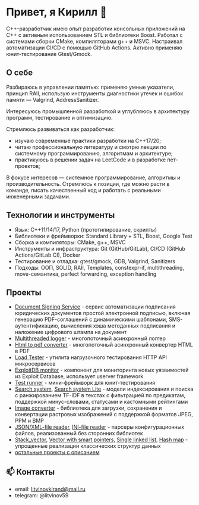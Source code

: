 # Привет, я Кирилл 👋
С++-разработчик имею опыт разработки консольных приложений на C++ с активным использованием STL и библиотеки Boost. Работал с системами сборки CMake, компиляторами g++ и MSVC. Настраивал автоматизации CI/CD с помощью GitHub Actions. Активно применяю
юнит-тестирование Gtest/Gmock.

## О себе
Разбираюсь в управлении памятью: применяю умные указатели, принцип RAII, использую инструменты диагностики утечек и ошибок памяти — Valgrind, AddressSanitizer.

Интересуюсь промышленной разработкой и углубляюсь в архитектуру программ, тестирование и оптимизацию.

Стремлюсь развиваться как разработчик:
- изучаю современные практики разработки на C++17/20;
- читаю профессиональную литературу и смотрю лекции по системному программированию, алгоритмам и архитектуре;
- практикуюсь в решении задач на LeetCode и в разработке пет-проектов;

В фокусе интересов — системное программирование, алгоритмы и производительность. Стремлюсь к позиции, где можно расти в команде, писать качественный код и работать с реальными инженерными задачами.

## Технологии и инструменты
- Язык: C++11/14/17, Python (прототипирование, скрипты)
- Библиотеки и фреймворки: Standard Library + STL, Boost, Google Test
- Сборка и компиляторы: CMake, g++, MSVC
- Инструменты и инфраструктура: Git (GitHub/GitLab), CI/CD (GitHub Actions/GitLab CI), Docker
- Тестирование и отладка: gtest/gmock, GDB, Valgrind, Sanitizers
- Подходы: ООП, SOLID, RAII, Templates, constexpr-if, multithreading, move-семантика, perfect forwarding, exception handling

## Проекты
- [Document Signing Service](https://github.com/litvinov99/document-signing-service) - сервис автоматизации подписания юридических документов простой электронной подписью, включая генерацию PDF-соглашений с динамическими шаблонами, SMS-аутентификацию, вычисления хэша методанных подписания и наложение цифрового штампа на документ
- [Multithreaded logger](https://github.com/litvinov99/multithreaded-logger) - многопоточный асинхронный логгер
- [Html to pdf converter](https://github.com/litvinov99/html-to-pdf-converter) - многопоточный асинхронный конвертер HTML в PDF
- [Load Tester](https://github.com/litvinov99/load_tester) - утилита нагрузочного тестирования HTTP API микросервисов
- [ExploitDB monitor](https://github.com/litvinov99/exploitdb-monitor) - компонент для мониторинга новых уязвимостей из Exploit Database, использует userver framework
- [Test runner](https://github.com/litvinov99/mini-projects/tree/main/test%20runner) - мини-фреймворк для юнит-тестирования
- [Search system](https://github.com/litvinov99/mini-projects/tree/main/search%20server), 
  [Search system Lite](https://github.com/litvinov99/mini-projects/tree/main/search%20server%20lite) - модели индексирования и поиска с ранжированием TF-IDF в текстах с фильтрацией по предикатам, поддержкой минус-словами, статусами и кастомными рейтингами
- [Image converter](https://github.com/litvinov99/mini-projects/tree/main/image%20converter) - библиотека для загрузки, сохранения и конвертации растровых изображений с поддержкой форматов JPEG, PPM и BMP
- [JSON/XML-file reader](https://github.com/litvinov99/mini-projects/tree/main/simple%20JSON%2C%20XML-file%20reader), 
[INI-file reader](https://github.com/litvinov99/mini-projects/tree/main/simple%20INI-file%20reader) - парсеры конфигурационных файлов, реализованный без сторонних библиотек
- [Stack_vector](https://github.com/litvinov99/mini-projects/blob/main/stack%20vector/stack_vector.h "реализация ограниченного вектора без динамического выделения памяти"), 
[Vector with smart pointers](https://github.com/litvinov99/mini-projects/blob/main/simple%20vector%20more%20complicated%20version/raw_memory.h), 
[Single linked list](https://github.com/litvinov99/mini-projects/blob/main/single%20linked%20list/single-linked-list.h), 
[Hash map](https://github.com/litvinov99/mini-projects/blob/main/hash%20table%20class/main.cpp) - упрощенные реализации классических структур данных
- [остальные проекты с описанием](https://github.com/litvinov99/mini-projects)

## 📫 Контакты
- email: litvinovkirand@mail.ru
- telegram: @litvinov59

<!--
**litvinov99/litvinov99** is a ✨ _special_ ✨ repository because its `README.md` (this file) appears on your GitHub profile.

Here are some ideas to get you started:

- 🔭 I’m currently working on ...
- 🌱 I’m currently learning ...
- 👯 I’m looking to collaborate on ...
- 🤔 I’m looking for help with ...
- 💬 Ask me about ...
- 📫 How to reach me: ...
- 😄 Pronouns: ...
- ⚡ Fun fact: ...
-->

